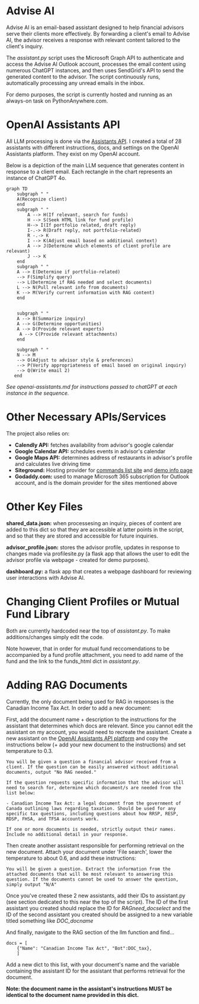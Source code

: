 # Advise AI
Advise AI is an email-based assistant designed to help financial advisors serve their clients more effectively. By forwarding a client's email to Advise AI, the advisor receives a response with relevant content tailored to the client's inquiry.

The *assistant.py* script uses the Microsoft Graph API to authenticate and access the Advise AI Outlook account, processes the email content using numerous ChatGPT instances, and then uses SendGrid's API to send the generated content to the advisor. The script continuously runs, automatically processing any unread emails in the inbox.

For demo purposes, the script is currently hosted and running as an always-on task on PythonAnywhere.com.

# OpenAI Assistants API

All LLM processing is done via the [Assistants API](https://platform.openai.com/docs/assistants/overview). I created a total of 28 assistants with different instructions, docs, and settings on the OpenAI Assistants platform. They exist on my OpenAI account.

Below is a depiction of the main LLM sequence that generates content in response to a client email. Each rectangle in the chart represents an instance of ChatGPT 4o.

```mermaid
graph TD
    subgraph " "
    A(Recognize client)
    end
    subgraph " "
        A --> H(If relevant, search for funds)
        H --> S(Seek HTML link for fund profile)
        H--> I(If portfolio related, draft reply)
        I-.-> R(Draft reply, not portfolio-related)
        R -.-> K
        I --> K(Adjust email based on additional context)
        A --> J(Determine which elements of client profile are relevant)
        J --> K
    end
    subgraph " "
    A --> E(Determine if portfolio-related)
    --> F(Simplify query)
    --> L(Determine if RAG needed and select documents)
    L --> N(Pull relevant info from documents)
    K --> M(Verify current information with RAG content)
    end

   
    subgraph " "
    A --> B(Summarize inquiry)
    A --> G(Determine opportunities)
    A --> D(Provide relevant experts)
     A --> C(Provide relevant attachments)
    end

    subgraph " "
    N --> M
    --> O(Adjust to advisor style & preferences)
    --> P(Verify appropriateness of email based on original inquiry)
    --> Q(Write email 2)
   end
```

*See openai-assistants.md for instructions passed to chatGPT at each instance in the sequence.*

# Other Necessary APIs/Services

The project also relies on:
- **Calendly API:** fetches availability from advisor's google calendar
- **Google Calendar API:** schedules events in advisor's calendar
- **Google Maps API:** determines address of restaurants in advisor's profile and calculates live driving time
- **Siteground:** Hosting provider for [commands list site](https://wealth-ai.xyz/commands-list/) and [demo info page](https://wealth-ai.xyz/info/)
- **Godaddy.com:** used to manage Microsoft 365 subscription for Outlook account, and is the domain provider for the sites mentioned above

# Other Key Files

**shared_data.json:** when processesing an inquiry, pieces of content are added to this dict so that they are accessible at latter points in the script, and so that they are stored and accessible for future inquiries.

**advisor_profile.json:** stores the advisor profile, updates in response to changes made via profilesite.py (a flask app that allows the user to edit the advisor profile via webpage - created for demo purposes).

**dashboard.py:** a flask app that creates a webpage dashboard for reviewing user interactions with Advise AI.

# Changing Client Profiles or Mutual Fund Library
Both are currently hardcoded near the top of *assistant.py*. To make additions/changes simply edit the code.

Note however, that in order for mutual fund reccomendations to be accompanied by a fund profile attachment, you need to add name of the fund and the link to the funds_html dict in *assistant.py*.

# Adding RAG Documents

Currently, the only document being used for RAG in responses is the Canadian Income Tax Act. In order to add a new document:

First, add the document name + description to the instructions for the assistant that determines which docs are relevant. Since you cannot edit the assistant on my account, you would need to recreate the assistant. Create a new assistant on the [OpenAI Assistants API platform](https://platform.openai.com/assistants) and copy the instructions below (+ add your new document to the instructions) and set temperature to 0.3.
```
You will be given a question a financial advisor received from a client. If the question can be easily answered without additional documents, output "No RAG needed." 

If the question requests specific information that the advisor will need to search for, determine which document/s are needed from the list below:

- Canadian Income Tax Act: a legal document from the government of Canada outlining laws regarding taxation. Should be used for any specific tax questions, including questions about how RRSP, RESP, RDSP, FHSA, and TFSA accounts work.

If one or more documents is needed, strictly output their names. Include no additional detail in your response.
```

Then create another assistant responsible for performing retrieval on the new document. Attach your document under 'File search', lower the temperature to about 0.6, and add these instructions:

```
You will be given a question. Extract the information from the attached documents that will be most relevant to answering this question. If the documents cannot be used to answer the question, simply output "N/A"
```

Once you've created these 2 new assistants, add their IDs to assistant.py (see section dedicated to this near the top of the script). The ID of the first assistant you created should replace the ID for *RAGneed_docselect* and the ID of the second assistant you created should be assigned to a new variable titled something like *DOC_docname*

And finally, navigate to the RAG section of the llm function and find...
```
docs = [
    {"Name": "Canadian Income Tax Act", "Bot":DOC_tax},
    ]
```

Add a new dict to this list, with your document's name and the variable containing the assistant ID for the assistant that performs retrieval for the document.

**Note: the document name in the assistant's instructions MUST be identical to the document name provided in this dict.**

